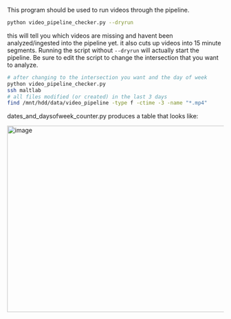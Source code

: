 This program should be used to run videos through the pipeline.

```bash
python video_pipeline_checker.py --dryrun
```

this will tell you which videos are missing and havent been analyzed/ingested
into the pipeline yet. it also cuts up videos into 15 minute segments.
Running the script without `--dryrun` will actually start the pipeline. Be sure
to edit the script to change the intersection that you want to analyze.

```bash
# after changing to the intersection you want and the day of week
python video_pipeline_checker.py
ssh maltlab
# all files modified (or created) in the last 3 days
find /mnt/hdd/data/video_pipeline -type f -ctime -3 -name "*.mp4"
```


dates_and_daysofweek_counter.py produces a table that looks like:

<img width="1246" height="434" alt="image" src="https://github.com/user-attachments/assets/0d2849ce-feef-4b90-921f-baf87e38aa8f" />
